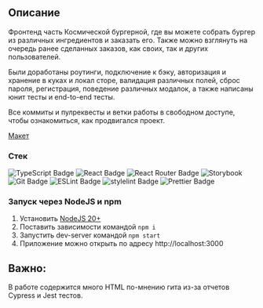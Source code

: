 ## Описание

Фронтенд часть Космической бургерной, где вы можете собрать бургер из различных ингредиентов и заказать его. Также можно взглянуть на очередь ранее сделанных заказов, как своих, так и других пользователей.

Были доработаны роутинги, подключение к бэку, авторизация и хранение в куках и локал сторе, валидация различных полей, сброс пароля, регистрация, поведение различных модалок, а также написаны юнит тесты и end-to-end тесты.

Все коммиты и пулреквесты и ветки работы в свободном доступе, чтобы ознакомиться, как продвигался проект.

[Макет](<https://www.figma.com/file/vIywAvqfkOIRWGOkfOnReY/React-Fullstack_-Проектные-задачи-(3-месяца)_external_link?type=design&node-id=0-1&mode=design>)

### Стек
![TypeScript Badge](https://img.shields.io/badge/TypeScript-3178C6?logo=typescript&logoColor=fff&style=plastic) ![React Badge](https://img.shields.io/badge/React-61DAFB?logo=react&logoColor=000&style=plastic) ![React Router Badge](https://img.shields.io/badge/React%20Router-CA4245?logo=reactrouter&logoColor=fff&style=plastic) ![Storybook](https://img.shields.io/badge/Storybook-FF4785?logo=storybook&logoColor=fff&style=plastic)![Git Badge](https://img.shields.io/badge/Git-F05032?logo=git&logoColor=fff&style=plastic) ![ESLint Badge](https://img.shields.io/badge/ESLint-4B32C3?logo=eslint&logoColor=fff&style=plastic) ![stylelint Badge](https://img.shields.io/badge/stylelint-263238?logo=stylelint&logoColor=fff&style=plastic) ![Prettier Badge](https://img.shields.io/badge/Prettier-F7B93E?logo=prettier&logoColor=fff&style=plastic)

### Запуск через NodeJS и npm

1. Установить [NodeJS 20+](https://nodejs.org/en)
2. Поставить зависимости командой `npm i`
3. Запустить dev-server командой `npm start`
4. Приложение можно открыть по адресу http://localhost:3000

## Важно:

В работе содержится много HTML по-мнению гита из-за отчетов Cypress и Jest тестов.
